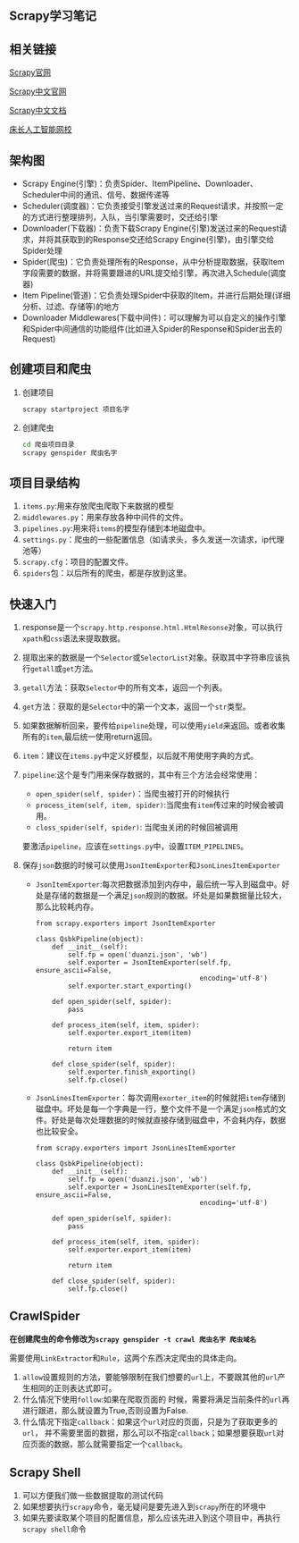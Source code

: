## Scrapy学习笔记

## 相关链接

[Scrapy官网](https://docs.scrapy.org/en/latest/)

[Scrapy中文官网](https://www.osgeo.cn/scrapy/topics/request-response.html)

[Scrapy中文文档](http://www.scrapyd.cn/doc/137.html)

[床长人工智能网校](https://www.cbedai.net/)

## 架构图

- Scrapy Engine(引擎)：负责Spider、ItemPipeline、Downloader、Scheduler中间的通讯、信号、数据传递等
- Scheduler(调度器)：它负责接受引擎发送过来的Request请求，并按照一定的方式进行整理排列，入队，当引擎需要时，交还给引擎
- Downloader(下载器)：负责下载Scrapy Engine(引擎)发送过来的Request请求，并将其获取到的Response交还给Scrapy Engine(引擎)，由引擎交给Spider处理
- Spider(爬虫)：它负责处理所有的Response，从中分析提取数据，获取Item字段需要的数据，并将需要跟进的URL提交给引擎，再次进入Schedule(调度器)
- Item Pipeline(管道)：它负责处理Spider中获取的Item，并进行后期处理(详细分析、过滤、存储等)的地方
- Downloader Middlewares(下载中间件)：可以理解为可以自定义的操作引擎和Spider中间通信的功能组件(比如进入Spider的Response和Spider出去的Request)

## 创建项目和爬虫

1. 创建项目

   ```bash
   scrapy startproject 项目名字
   ```

2. 创建爬虫

   ```bash
   cd 爬虫项目目录
   scrapy genspider 爬虫名字
   ```

## 项目目录结构

1. `items.py`:用来存放爬虫爬取下来数据的模型
2. `middlewares.py`：用来存放各种中间件的文件。
3. `pipelines.py`:用来将`items`的模型存储到本地磁盘中。
4. `settings.py`：爬虫的一些配置信息（如请求头，多久发送一次请求，ip代理池等）
5. `scrapy.cfg`：项目的配置文件。
6. `spiders`包：以后所有的爬虫，都是存放到这里。

## 快速入门

1. response是一个`scrapy.http.response.html.HtmlResonse`对象，可以执行`xpath`和`css`语法来提取数据。

2. 提取出来的数据是一个`Selector`或`SelectorList`对象。获取其中字符串应该执行`getall`或`get`方法。

3. `getall`方法：获取`Selector`中的所有文本，返回一个列表。

4. `get`方法：获取的是`Selector`中的第一个文本，返回一个`str`类型。

5. 如果数据解析回来，要传给`pipeline`处理，可以使用`yield`来返回。或者收集所有的`item`,最后统一使用return返回。

6. `item`：建议在`items.py`中定义好模型，以后就不用使用字典的方式。

7. `pipeline`:这个是专门用来保存数据的，其中有三个方法会经常使用：

   - `open_spider(self, spider)`：当爬虫被打开的时候执行
   - `process_item(self, item, spider)`:当爬虫有`item`传过来的时候会被调用。
   - `closs_spider(self, spider)`: 当爬虫关闭的时候回被调用

   要激活`pipeline`，应该在`settings.py`中，设置`ITEM_PIPELINES`。

8. 保存`json`数据的时候可以使用`JsonItemExporter`和`JsonLinesItemExporter`

   - `JsonItemExporter`:每次把数据添加到内存中，最后统一写入到磁盘中。好处是存储的数据是一个满足`json`规则的数据。坏处是如果数据量比较大，那么比较耗内存。

     ```
     from scrapy.exporters import JsonItemExporter
     
     class QsbkPipeline(object):
         def __init__(self):
             self.fp = open('duanzi.json', 'wb')
             self.exporter = JsonItemExporter(self.fp, ensure_ascii=False,
                                              encoding='utf-8')
             self.exporter.start_exporting()
     
         def open_spider(self, spider):
             pass
     
         def process_item(self, item, spider):
             self.exporter.export_item(item)
     
             return item
     
         def close_spider(self, spider):
             self.exporter.finish_exporting()
             self.fp.close()
     ```

   - `JsonLinesItemExporter`：每次调用`exorter_item`的时候就把`item`存储到磁盘中。坏处是每一个字典是一行，整个文件不是一个满足`json`格式的文件。好处是每次处理数据的时候就直接存储到磁盘中，不会耗内存，数据也比较安全。

     ```
     from scrapy.exporters import JsonLinesItemExporter
     
     class QsbkPipeline(object):
         def __init__(self):
             self.fp = open('duanzi.json', 'wb')
             self.exporter = JsonLinesItemExporter(self.fp, ensure_ascii=False,
                                              encoding='utf-8')
     
         def open_spider(self, spider):
             pass
     
         def process_item(self, item, spider):
             self.exporter.export_item(item)
     
             return item
     
         def close_spider(self, spider):
             self.fp.close()
     ```

## CrawlSpider

**在创建爬虫的命令修改为`scrapy genspider -t crawl 爬虫名字 爬虫域名`**

需要使用`LinkExtractor`和`Rule`，这两个东西决定爬虫的具体走向。

1. `allow`设置规则的方法，要能够限制在我们想要的`url`上，不要跟其他的`url`产生相同的正则表达式即可。
2. 什么情况下使用`follow`:如果在爬取页面的 时候，需要将满足当前条件的`url`再进行跟进，那么就设置为True,否则设置为False.
3. 什么情况下指定`callback`：如果这个`url`对应的页面，只是为了获取更多的`url`， 并不需要里面的数据，那么可以不指定`callback`；如果想要获取`url`对应页面的数据，那么就需要指定一个`callback`。

## Scrapy Shell

1. 可以方便我们做一些数据提取的测试代码
2. 如果想要执行`scrapy`命令，毫无疑问是要先进入到`scrapy`所在的环境中
3. 如果先要读取某个项目的配置信息，那么应该先进入到这个项目中，再执行`scrapy shell`命令
